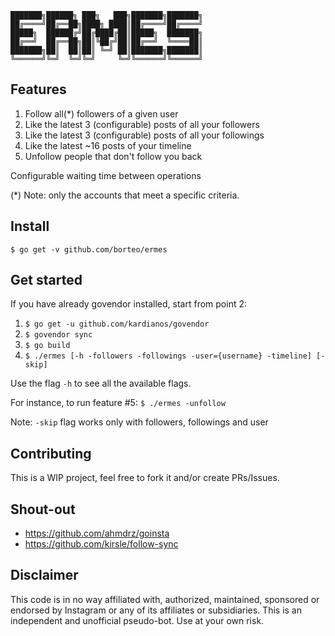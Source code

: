 ```
███████╗██████╗ ███╗   ███╗███████╗███████╗
██╔════╝██╔══██╗████╗ ████║██╔════╝██╔════╝
█████╗  ██████╔╝██╔████╔██║█████╗  ███████╗
██╔══╝  ██╔══██╗██║╚██╔╝██║██╔══╝  ╚════██║
███████╗██║  ██║██║ ╚═╝ ██║███████╗███████║
╚══════╝╚═╝  ╚═╝╚═╝     ╚═╝╚══════╝╚══════╝
```
## Features

1. Follow all(*) followers of a given user
2. Like the latest 3 (configurable) posts of all your followers
3. Like the latest 3 (configurable) posts of all your followings
4. Like the latest ~16 posts of your timeline
5. Unfollow people that don't follow you back

Configurable waiting time between operations

(*) Note: only the accounts that meet a specific criteria.

## Install
`$ go get -v github.com/borteo/ermes`

## Get started
If you have already govendor installed, start from point 2:

1. `$ go get -u github.com/kardianos/govendor`
2. `$ govendor sync`
3. `$ go build`
4. `$ ./ermes [-h -followers -followings -user={username} -timeline] [-skip]`

Use the flag `-h` to see all the available flags.

For instance, to run feature #5:
`$ ./ermes -unfollow`

Note: `-skip` flag works only with followers, followings and user


## Contributing
This is a WIP project, feel free to fork it and/or create PRs/Issues.

## Shout-out
- https://github.com/ahmdrz/goinsta
- https://github.com/kirsle/follow-sync


## Disclaimer

This code is in no way affiliated with, authorized, maintained, sponsored or endorsed by Instagram or any of its affiliates or subsidiaries. This is an independent and unofficial pseudo-bot. Use at your own risk.
